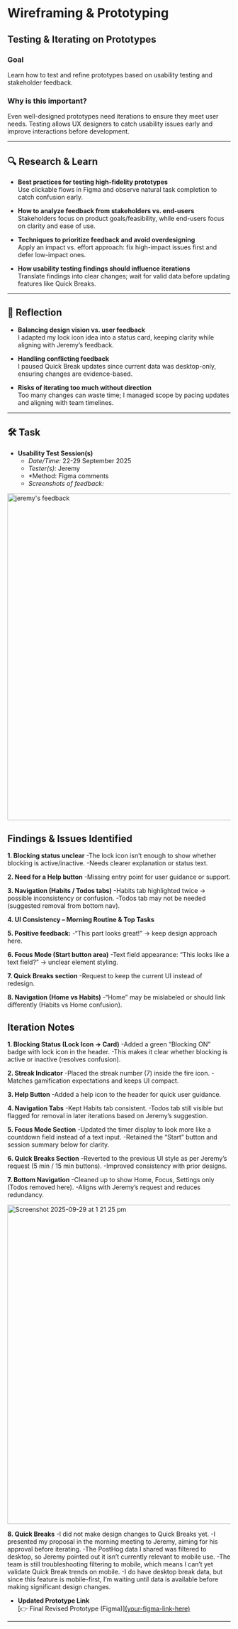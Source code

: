 # Wireframing & Prototyping  
## Testing & Iterating on Prototypes  

### Goal  
Learn how to test and refine prototypes based on usability testing and stakeholder feedback.

### Why is this important?  
Even well-designed prototypes need iterations to ensure they meet user needs. Testing allows UX designers to catch usability issues early and improve interactions before development.

---

## 🔍 Research & Learn  

- **Best practices for testing high-fidelity prototypes**  
  Use clickable flows in Figma and observe natural task completion to catch confusion early.  

- **How to analyze feedback from stakeholders vs. end-users**  
  Stakeholders focus on product goals/feasibility, while end-users focus on clarity and ease of use.  

- **Techniques to prioritize feedback and avoid overdesigning**  
  Apply an impact vs. effort approach: fix high-impact issues first and defer low-impact ones.  

- **How usability testing findings should influence iterations**  
  Translate findings into clear changes; wait for valid data before updating features like Quick Breaks.  

---

## 📝 Reflection  

- **Balancing design vision vs. user feedback**  
  I adapted my lock icon idea into a status card, keeping clarity while aligning with Jeremy’s feedback.  

- **Handling conflicting feedback**  
  I paused Quick Break updates since current data was desktop-only, ensuring changes are evidence-based.  

- **Risks of iterating too much without direction**  
  Too many changes can waste time; I managed scope by pacing updates and aligning with team timelines.  

---

## 🛠️ Task  

- **Usability Test Session(s)**  
  - *Date/Time:*  22-29 September 2025
  - *Tester(s):*  Jeremy
  - *Method: Figma comments 
  - *Screenshots of feedback:*  
<img width="611" height="736" alt="jeremy's feedback " src="https://github.com/user-attachments/assets/d4eb86d8-6996-4a4f-8c77-201e766f56c0" />

 
## Findings & Issues Identified

**1. Blocking status unclear**
-The lock icon isn’t enough to show whether blocking is active/inactive.
-Needs clearer explanation or status text.

**2. Need for a Help button**
-Missing entry point for user guidance or support.

**3. Navigation (Habits / Todos tabs)**
-Habits tab highlighted twice → possible inconsistency or confusion.
-Todos tab may not be needed (suggested removal from bottom nav).

**4. UI Consistency – Morning Routine & Top Tasks**

**5. Positive feedback:**
-“This part looks great!” → keep design approach here.

**6. Focus Mode (Start button area)**
-Text field appearance: “This looks like a text field?” → unclear element styling.

**7. Quick Breaks section**
-Request to keep the current UI instead of redesign.

**8. Navigation (Home vs Habits)**
-“Home” may be mislabeled or should link differently (Habits vs Home confusion).

## Iteration Notes
  
**1. Blocking Status (Lock Icon → Card)**
-Added a green “Blocking ON” badge with lock icon in the header.
-This makes it clear whether blocking is active or inactive (resolves confusion).

**2. Streak Indicator**
-Placed the streak number (7) inside the fire icon.
-Matches gamification expectations and keeps UI compact.

**3. Help Button**
-Added a help icon to the header for quick user guidance.

**4. Navigation Tabs**
-Kept Habits tab consistent.
-Todos tab still visible but flagged for removal in later iterations based on Jeremy’s suggestion.

**5. Focus Mode Section**
-Updated the timer display to look more like a countdown field instead of a text input.
-Retained the “Start” button and session summary below for clarity.

**6. Quick Breaks Section**
-Reverted to the previous UI style as per Jeremy’s request (5 min / 15 min buttons).
-Improved consistency with prior designs.

**7. Bottom Navigation**
-Cleaned up to show Home, Focus, Settings only (Todos removed here).
-Aligns with Jeremy’s request and reduces redundancy.

<img width="669" height="719" alt="Screenshot 2025-09-29 at 1 21 25 pm" src="https://github.com/user-attachments/assets/ef15382a-a391-4500-8940-1abd8ab4775b" />

**8. Quick Breaks**
-I did not make design changes to Quick Breaks yet.
-I presented my proposal in the morning meeting to Jeremy, aiming for his approval before iterating.
-The PostHog data I shared was filtered to desktop, so Jeremy pointed out it isn’t currently relevant to mobile use.
-The team is still troubleshooting filtering to mobile, which means I can’t yet validate Quick Break trends on mobile.
-I do have desktop break data, but since this feature is mobile-first, I’m waiting until data is available before making significant design changes.


- **Updated Prototype Link**  
  [👉 Final Revised Prototype (Figma)][(your-figma-link-here)](https://www.figma.com/design/oCKwqlP1hp1564BtaHx3OS/Focus-Bear-Homepage-–-Low-Fi-Wireframe?node-id=0-1&p=f&t=1WEbm8UAlAiP97jS-0)  

---


